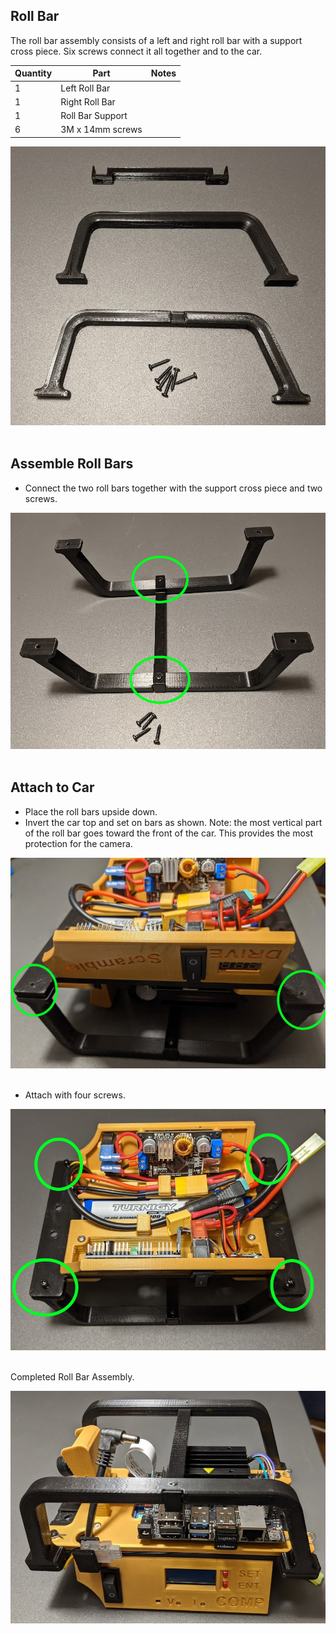 ## Roll Bar

The roll bar assembly consists of a left and right roll bar with a support cross piece.  Six screws connect it all together and to the car.

| Quantity 	| Part 	| Notes 	|
|----------	|------------------	|-------	|
| 1 	| Left Roll Bar 	|  	|
| 1 	| Right Roll Bar 	|  	|
| 1 	| Roll Bar Support 	|  	|
| 6 	| 3M x 14mm screws 	|  	|

<div style="text-align:center"><img src="fa_img/RollBarParts.jpg" /></div>
<br>

## Assemble Roll Bars

* Connect the two roll bars together with the support cross piece and two screws.

<div style="text-align:center"><img src="fa_img/RollBarAssembleSupport.jpg" /></div>
<br>

## Attach to Car

* Place the roll bars upside down.
* Invert the car top and set on bars as shown.
Note: the most vertical part of the roll bar goes toward the front of the car.
This provides the most protection for the camera.

<div style="text-align:center"><img src="fa_img/RollBarMount1.jpg" /></div>
<br>

* Attach with four screws.

<div style="text-align:center"><img src="fa_img/RollBarMount2.jpg" /></div>
<br>

Completed Roll Bar Assembly.

<div style="text-align:center"><img src="fa_img/RollBarMountComplete.jpg" /></div>
<br>

